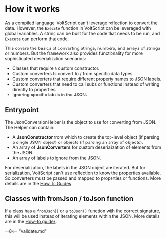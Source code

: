 # How it works

As a compiled language, VoltScript can't leverage reflection to convert the data. However, the `Execute` function in VoltScript can be leveraged with global variables. A string can be built for the code that needs to be run, and `Execute` can perform that code.

This covers the basics of converting strings, numbers, and arrays of strings or numbers. But the framework also provides functionality for more sophisticated deserialization scenarios:

- Classes that require a custom constructor.
- Custom converters to convert to / from specific data types.
- Custom converters that require different property names to JSON labels.
- Custom converters that need to call subs or functions instead of writing directly to properties.
- Ignoring specific labels in the JSON.

## Entrypoint

The JsonConversionHelper is the object to use for converting from JSON. The Helper can contain:

- A **JsonConstructor** from which to create the top-level object (if parsing a single JSON object) or objects (if parsing an array of objects).
- An array of **JsonConverters** for custom deserialization of elements from the JSON.
- An array of labels to ignore from the JSON.

For deserialization, the labels in the JSON object are iterated. But for serialization, VoltScript can't use reflection to know the properties available. So converters must be passed and mapped to properties or functions. More details are in the [How To Guides](../howto/index.md).

## Classes with fromJson / toJson function

If a class has a `fromJson()` or a `toJson()` function with the correct signature, this will be used instead of iterating elements within the JSON. More details are in the [How-to guides](../howto/index.md).

--8<-- "validate.md"